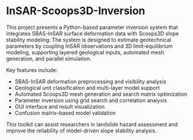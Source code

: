 # InSAR-Scoops3D-Inversion

This project presents a Python-based parameter inversion system that integrates SBAS-InSAR surface deformation data with Scoops3D slope stability modeling. The system is designed to estimate geotechnical parameters by coupling InSAR observations and 3D limit-equilibrium modeling, supporting layered geological inputs, automated mesh generation, and parallel simulation. 

Key features include:
- SBAS-InSAR deformation preprocessing and visibility analysis
- Geological unit classification and multi-layer model support
- Automated Scoops3D mesh generation and search matrix optimization
- Parameter inversion using grid search and correlation analysis
- GUI interface and result visualization
- Confusion matrix–based model validation

This toolkit can assist researchers in landslide hazard assessment and improve the reliability of model-driven slope stability analysis.
